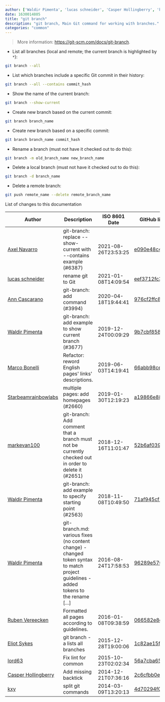 ```yaml
---
author: ['Waldir Pimenta', 'lucas schneider', 'Casper Hollingberry', 'kxy', 'Axel Navarro', 'lord63', 'markevan100', 'Starbeamrainbowlabs', 'Marco Bonelli', 'Eliot Sykes', 'Ruben Vereecken', 'Ann Cascarano']
date: 1630014805
title: "git branch"
description: "git branch, Main Git command for working with branches."
categories: "common"
---
```

> More information: <https://git-scm.com/docs/git-branch>.

- List all branches (local and remote; the current branch is highlighted by `*`):

```bash
git branch --all
```

- List which branches include a specific Git commit in their history:

```bash
git branch --all --contains commit_hash
```

- Show the name of the current branch:

```bash
git branch --show-current
```

- Create new branch based on the current commit:

```bash
git branch branch_name
```

- Create new branch based on a specific commit:

```bash
git branch branch_name commit_hash
```

- Rename a branch (must not have it checked out to do this):

```bash
git branch -m old_branch_name new_branch_name
```

- Delete a local branch (must not have it checked out to do this):

```bash
git branch -d branch_name
```

- Delete a remote branch:

```bash
git push remote_name --delete remote_branch_name
```
List of changes to this documentation


Author | Description | ISO 8601 Date | GitHub link
------|-----|-----|-----
[Axel Navarro](mailto:navarroaxel@gmail.com) | git-branch: replace --show-current with --contains example (#6387) | 2021-08-26T23:53:25 | [e090e48c45a4](https://github.com/tldr-pages/tldr/commit/e090e48c45a4aa77166ae9dd7b4a160a7b52563b)
[lucas schneider](mailto:casdpa@gmail.com) | rename git to Git | 2021-01-08T14:09:54 | [eef3712fc3a6](https://github.com/tldr-pages/tldr/commit/eef3712fc3a6a3774384b2e4ed934583c8349d75)
[Ann Cascarano](mailto:4411121+redrambles@users.noreply.github.com) | git-branch: add command (#3994) | 2020-04-18T19:44:41 | [976cf2ffc8c3](https://github.com/tldr-pages/tldr/commit/976cf2ffc8c3fc835c231754c87db009b29ee661)
[Waldir Pimenta](mailto:waldyrious@gmail.com) | git-branch: add example to show current branch (#3677) | 2019-12-24T00:09:29 | [9b7cbf8587c7](https://github.com/tldr-pages/tldr/commit/9b7cbf8587c79cc30bba3d3e86db24953122fb33)
[Marco Bonelli](mailto:marco@mebeim.net) | Refactor: reword English pages' links' descriptions. | 2019-06-03T14:19:41 | [66abb98ce935](https://github.com/tldr-pages/tldr/commit/66abb98ce935c0f4516bf30c4d6da72180d5a3ab)
[Starbeamrainbowlabs](mailto:sbrl@starbeamrainbowlabs.com) | multiple pages: add homepages (#2660) | 2019-01-30T12:19:23 | [a19866e88add](https://github.com/tldr-pages/tldr/commit/a19866e88addb239484637579b17e7c6ea9b53aa)
[markevan100](mailto:41275604+markevan100@users.noreply.github.com) | git-branch: Add comment that a branch must not be currently checked out in order to delete it (#2651) | 2018-12-16T11:01:47 | [52b6af039e5e](https://github.com/tldr-pages/tldr/commit/52b6af039e5e7725c4fb8bf0dab24b03cd1cc493)
[Waldir Pimenta](mailto:waldyrious@gmail.com) | git-branch: add example to specify starting point (#2563) | 2018-11-08T10:49:50 | [71af945cf2ff](https://github.com/tldr-pages/tldr/commit/71af945cf2ffab4b96a50d1d3f67259983fb07f0)
[Waldir Pimenta](mailto:waldyrious@gmail.com) | git-branch.md: various fixes (no content change) - changed token syntax to match project guidelines - added tokens to the rename [...] | 2016-08-24T17:58:53 | [96289e570dd7](https://github.com/tldr-pages/tldr/commit/96289e570dd7af7933825e676bbaed74752ebad5)
[Ruben Vereecken](mailto:rubenvereecken@gmail.com) | Formatted all pages according to guidelines. | 2016-01-08T09:38:59 | [066582e8eab5](https://github.com/tldr-pages/tldr/commit/066582e8eab57bce9861cc8d379e158d61f1cc95)
[Eliot Sykes](mailto:eliotsykes@gmail.com) | git branch -a lists all branches | 2015-12-28T19:00:06 | [1c82ae15f602](https://github.com/tldr-pages/tldr/commit/1c82ae15f60248fa430b0c64e91b4f7dda52cce2)
[lord63](mailto:lord63.j@gmail.com) | Fix lint for common | 2015-10-23T02:02:34 | [56a7cba6568f](https://github.com/tldr-pages/tldr/commit/56a7cba6568fcdaaeca2ddf0b80341cfc7de6285)
[Casper Hollingberry](mailto:hollingberry@users.noreply.github.com) | Add missing backtick | 2014-12-21T07:36:16 | [2c6cfbb0e563](https://github.com/tldr-pages/tldr/commit/2c6cfbb0e56344bdf5e060f2780db971259df6ef)
[kxy](mailto:kyrwastaken@gmail.com) | split git commands | 2014-03-09T13:20:13 | [4d70294f065f](https://github.com/tldr-pages/tldr/commit/4d70294f065f8d6d9fd6c0add28968cb9ca725ff)

